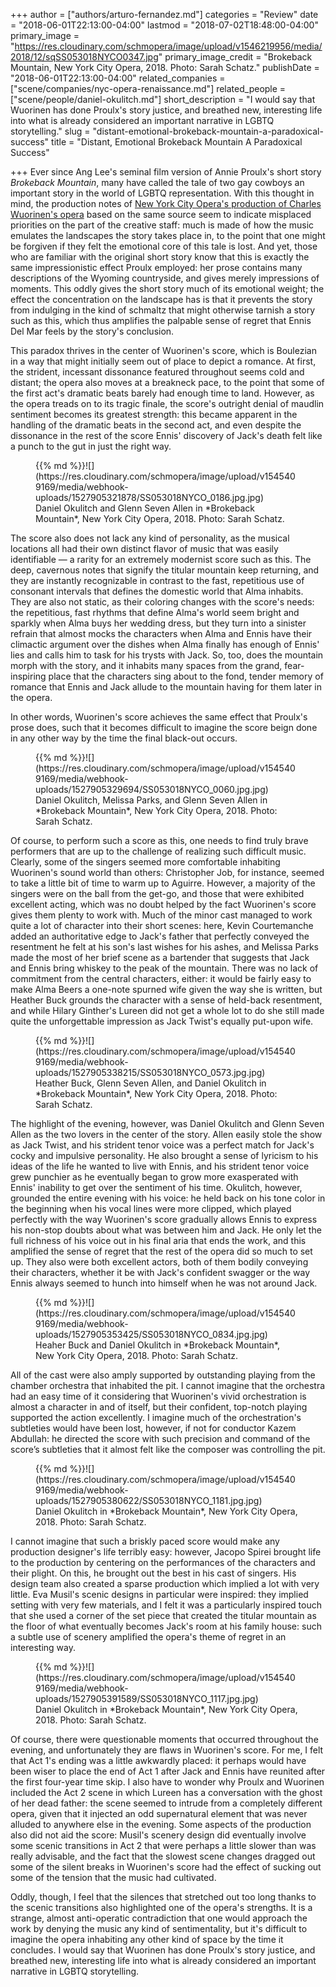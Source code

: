 +++
author = ["authors/arturo-fernandez.md"]
categories = "Review"
date = "2018-06-01T22:13:00-04:00"
lastmod = "2018-07-02T18:48:00-04:00"
primary_image = "https://res.cloudinary.com/schmopera/image/upload/v1546219956/media/2018/12/sqSS053018NYCO0347.jpg"
primary_image_credit = "Brokeback Mountain, New York City Opera, 2018. Photo: Sarah Schatz."
publishDate = "2018-06-01T22:13:00-04:00"
related_companies = ["scene/companies/nyc-opera-renaissance.md"]
related_people = ["scene/people/daniel-okulitch.md"]
short_description = "I would say that Wuorinen has done Proulx&#039;s story justice, and breathed new, interesting life into what is already considered an important narrative in LGBTQ storytelling."
slug = "distant-emotional-brokeback-mountain-a-paradoxical-success"
title = "Distant, Emotional Brokeback Mountain A Paradoxical Success"

+++
Ever since Ang Lee's seminal film version of Annie Proulx's short story *Brokeback Mountain*, many have called the tale of two gay cowboys an important story in the world of LGBTQ representation. With this thought in mind, the production notes of [New York City Opera's production of Charles Wuorinen's opera](https://nycopera.com/shows/brokeback-mountain/) based on the same source seem to indicate misplaced priorities on the part of the creative staff: much is made of how the music emulates the landscapes the story takes place in, to the point that one might be forgiven if they felt the emotional core of this tale is lost. And yet, those who are familiar with the original short story know that this is exactly the same impressionistic effect Proulx employed: her prose contains many descriptions of the Wyoming countryside, and gives merely impressions of moments. This oddly gives the short story much of its emotional weight; the effect the concentration on the landscape has is that it prevents the story from indulging in the kind of schmaltz that might otherwise tarnish a story such as this, which thus amplifies the palpable sense of regret that Ennis Del Mar feels by the story's conclusion.

This paradox thrives in the center of Wuorinen's score, which is Boulezian in a way that might initially seem out of place to depict a romance. At first, the strident, incessant dissonance featured throughout seems cold and distant; the opera also moves at a breakneck pace, to the point that some of the first act's dramatic beats barely had enough time to land. However, as the opera treads on to its tragic finale, the score's outright denial of maudlin sentiment becomes its greatest strength: this became apparent in the handling of the dramatic beats in the second act, and even despite the dissonance in the rest of the score Ennis' discovery of Jack's death felt like a punch to the gut in just the right way.

<figure data-type="image">{{% md %}}![](https://res.cloudinary.com/schmopera/image/upload/v1545409169/media/webhook-uploads/1527905321878/SS053018NYCO_0186.jpg.jpg)
<figcaption>Daniel Okulitch and Glenn Seven Allen in *Brokeback Mountain*, New York City Opera, 2018. Photo: Sarah Schatz.</figcaption>
</figure>

The score also does not lack any kind of personality, as the musical locations all had their own distinct flavor of music that was easily identifiable — a rarity for an extremely modernist score such as this. The deep, cavernous notes that signify the titular mountain keep returning, and they are instantly recognizable in contrast to the fast, repetitious use of consonant intervals that defines the domestic world that Alma inhabits. They are also not static, as their coloring changes with the score's needs: the repetitious, fast rhythms that define Alma's world seem bright and sparkly when Alma buys her wedding dress, but they turn into a sinister refrain that almost mocks the characters when Alma and Ennis have their climactic argument over the dishes when Alma finally has enough of Ennis' lies and calls him to task for his trysts with Jack. So, too, does the mountain morph with the story, and it inhabits many spaces from the grand, fear-inspiring place that the characters sing about to the fond, tender memory of romance that Ennis and Jack allude to the mountain having for them later in the opera.

In other words, Wuorinen's score achieves the same effect that Proulx's prose does, such that it becomes difficult to imagine the score beign done in any other way by the time the final black-out occurs.

<figure data-type="image">{{% md %}}![](https://res.cloudinary.com/schmopera/image/upload/v1545409169/media/webhook-uploads/1527905329694/SS053018NYCO_0060.jpg.jpg)
<figcaption>Daniel Okulitch, Melissa Parks, and Glenn Seven Allen in *Brokeback Mountain*, New York City Opera, 2018. Photo: Sarah Schatz.</figcaption>
</figure>

Of course, to perform such a score as this, one needs to find truly brave performers that are up to the challenge of realizing such difficult music. Clearly, some of the singers seemed more comfortable inhabiting Wuorinen's sound world than others: Christopher Job, for instance, seemed to take a little bit of time to warm up to Aguirre. However, a majority of the singers were on the ball from the get-go, and those that were exhibited excellent acting, which was no doubt helped by the fact Wuorinen's score gives them plenty to work with. Much of the minor cast managed to work quite a lot of character into their short scenes: here, Kevin Courtemanche added an authoritative edge to Jack's father that perfectly conveyed the resentment he felt at his son's last wishes for his ashes, and Melissa Parks made the most of her brief scene as a bartender that suggests that Jack and Ennis bring whiskey to the peak of the mountain. There was no lack of commitment from the central characters, either: it would be fairly easy to make Alma Beers a one-note spurned wife given the way she is written, but Heather Buck grounds the character with a sense of held-back resentment, and while Hilary Ginther's Lureen did not get a whole lot to do she still made quite the unforgettable impression as Jack Twist's equally put-upon wife.

<figure data-type="image">{{% md %}}![](https://res.cloudinary.com/schmopera/image/upload/v1545409169/media/webhook-uploads/1527905338215/SS053018NYCO_0573.jpg.jpg)
<figcaption>Heather Buck, Glenn Seven Allen, and Daniel Okulitch in *Brokeback Mountain*, New York City Opera, 2018. Photo: Sarah Schatz.</figcaption>
</figure>

The highlight of the evening, however, was Daniel Okulitch and Glenn Seven Allen as the two lovers in the center of the story. Allen easily stole the show as Jack Twist, and his strident tenor voice was a perfect match for Jack's cocky and impulsive personality. He also brought a sense of lyricism to his ideas of the life he wanted to live with Ennis, and his strident tenor voice grew punchier as he eventually began to grow more exasperated with Ennis' inability to get over the sentiment of his time. Okulitch, however, grounded the entire evening with his voice: he held back on his tone color in the beginning when his vocal lines were more clipped, which played perfectly with the way Wuorinen's score gradually allows Ennis to express his non-stop doubts about what was between him and Jack. He only let the full richness of his voice out in his final aria that ends the work, and this amplified the sense of regret that the rest of the opera did so much to set up. They also were both excellent actors, both of them bodily conveying their characters, whether it be with Jack's confident swagger or the way Ennis always seemed to hunch into himself when he was not around Jack.

<figure data-type="image">{{% md %}}![](https://res.cloudinary.com/schmopera/image/upload/v1545409169/media/webhook-uploads/1527905353425/SS053018NYCO_0834.jpg.jpg)
<figcaption>Heaher Buck and Daniel Okulitch in *Brokeback Mountain*, New York City Opera, 2018. Photo: Sarah Schatz.</figcaption>
</figure>

All of the cast were also amply supported by outstanding playing from the chamber orchestra that inhabited the pit. I cannot imagine that the orchestra had an easy time of it considering that Wuorinen's vivid orchestration is almost a character in and of itself, but their confident, top-notch playing supported the action excellently. I imagine much of the orchestration's subtleties would have been lost, however, if not for conductor Kazem Abdullah: he directed the score with such precision and command of the score’s subtleties that it almost felt like the composer was controlling the pit.

<figure data-type="image">{{% md %}}![](https://res.cloudinary.com/schmopera/image/upload/v1545409169/media/webhook-uploads/1527905380622/SS053018NYCO_1181.jpg.jpg)
<figcaption>Daniel Okulitch in *Brokeback Mountain*, New York City Opera, 2018. Photo: Sarah Schatz.</figcaption>
</figure>

I cannot imagine that such a briskly paced score would make any production designer's life terribly easy: however, Jacopo Spirei brought life to the production by centering on the performances of the characters and their plight. On this, he brought out the best in his cast of singers. His design team also created a sparse production which implied a lot with very little. Eva Musil's scenic designs in particular were inspired: they implied setting with very few materials, and I felt it was a particularly inspired touch that she used a corner of the set piece that created the titular mountain as the floor of what eventually becomes Jack's room at his family house: such a subtle use of scenery amplified the opera's theme of regret in an interesting way.

<figure data-type="image">{{% md %}}![](https://res.cloudinary.com/schmopera/image/upload/v1545409169/media/webhook-uploads/1527905391589/SS053018NYCO_1117.jpg.jpg)
<figcaption>Daniel Okulitch in *Brokeback Mountain*, New York City Opera, 2018. Photo: Sarah Schatz.</figcaption>
</figure>

Of course, there were questionable moments that occurred throughout the evening, and unfortunately they are flaws in Wuorinen's score. For me, I felt that Act 1's ending was a little awkwardly placed: it perhaps would have been wiser to place the end of Act 1 after Jack and Ennis have reunited after the first four-year time skip. I also have to wonder why Proulx and Wuorinen included the Act 2 scene in which Lureen has a conversation with the ghost of her dead father: the scene seemed to intrude from a completely different opera, given that it injected an odd supernatural element that was never alluded to anywhere else in the evening. Some aspects of the production also did not aid the score: Musil's scenery design did eventually involve some scenic transitions in Act 2 that were perhaps a little slower than was really advisable, and the fact that the slowest scene changes dragged out some of the silent breaks in Wuorinen's score had the effect of sucking out some of the tension that the music had cultivated.

Oddly, though, I feel that the silences that stretched out too long thanks to the scenic transitions also highlighted one of the opera's strengths. It is a strange, almost anti-operatic contradiction that one would approach the work by denying the music any kind of sentimentality, but it's difficult to imagine the opera inhabiting any other kind of space by the time it concludes. I would say that Wuorinen has done Proulx's story justice, and breathed new, interesting life into what is already considered an important narrative in LGBTQ storytelling.